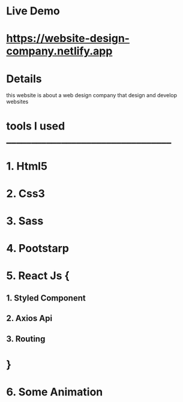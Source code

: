# Live Demo

# https://website-design-company.netlify.app

# Details

this website is about a web design company that design and develop websites

# tools I used _________________________________

# 1. Html5
# 2. Css3
# 3. Sass
# 4. Pootstarp
# 5. React Js {
##       1. Styled Component
##       2. Axios Api
##       3. Routing 
# }
# 6. Some Animation
